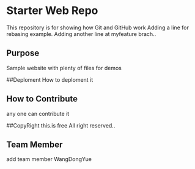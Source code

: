 # Starter Web Repo

This repository is for showing how Git and GitHub work
Adding a line for rebasing example.
Adding another line at myfeature brach..

## Purpose

Sample website with plenty of files for demos

##Deploment
How to deploment it 

## How to Contribute

any one can contribute it 

##CopyRight
this.is free  All right reserved..

## Team Member
add team member
WangDongYue
